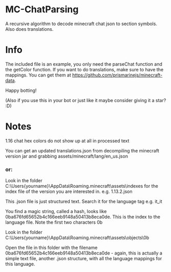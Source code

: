 # MC-ChatParsing
A recursive algorithm to decode minecraft chat json to section symbols. Also does translations.

# Info
The included file is an example, you only need the parseChat function and the getColor function. If you want to do translations, make sure to have the mappings. You can get them at https://github.com/prismarinejs/minecraft-data.



Happy botting!

(Also if you use this in your bot or just like it maybe consider giving it a star? :D)

# Notes
1.16 chat hex colors do not show up at all in processed text

You can get an updated translations.json from decompiling the minecraft version jar and grabbing assets/minecraft/lang/en_us.json

### or:

Look in the folder C:\Users{yourname}\AppData\Roaming.minecraft\assets\indexes for the index file of the version you are interested in. e.g. 1.13.2.json

This .json file is just structured text. Search it for the language tag e.g. it_it

You find a magic string, called a hash, looks like 0ba676fd65652b4c166eeb9148a50413b8eca0de. This is the index to the language file. Note the first two characters 0b

Look in the folder C:\Users{yourname}\AppData\Roaming.minecraft\assets\objects\0b

Open the file in this folder with the filename 0ba676fd65652b4c166eeb9148a50413b8eca0de - again, this is actually a simple text file, another .json structure, with all the language mappings for this language.
